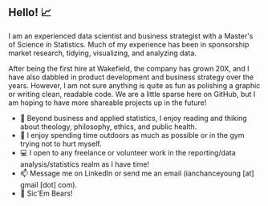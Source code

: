 ## Hello! 📈

I am an experienced data scientist and business strategist with a Master's of Science in Statistics. Much of my experience has been in sponsorship market research, tidying, visualizing, and analyzing data. 

After being the first hire at Wakefield, the company has grown 20X, and I have also dabbled in product development and business strategy over the years. However, I am not sure anything is quite as fun as polishing a graphic or writing clean, readable code. We are a little sparse here on GitHub, but I am hoping to have more shareable projects up in the future!

- 🔭 Beyond business and applied statistics, I enjoy reading and thiking about theology, philosophy, ethics, and public health.
- 🌲 I enjoy spending time outdoors as much as possible or in the gym trying not to hurt myself.
- 💻 I open to any freelance or volunteer work in the reporting/data analysis/statistics realm as I have time!
- 📫 Message me on LinkedIn or send me an email (ianchanceyoung [at] gmail [dot] com).
- 🐻 Sic'Em Bears!
